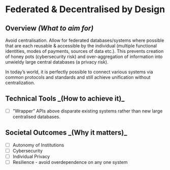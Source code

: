 # Federated & Decentralised by Design

## Overview _(What to aim for)_

Avoid centralisation. Allow for federated databases/systems where possible that are each reusable & accessible by the individual (multiple functional identities, modes of payments, sources of data etc.). This prevents creation of honey pots (cybersecurity risk) and over-aggregation of information into unwieldy large central databases (a privacy risk).

In today’s world, it is perfectly possible to connect various systems via common protocols and standards and still achieve unification without centralization.&#x20;



## **Technical Tools **_**(How to achieve it)**_&#x20;

* [ ] ”Wrapper” APIs above disparate existing systems rather than new large centralised databases.

## **Societal Outcomes **_**(Why it matters)**_

* [ ] Autonomy of Institutions
* [ ] Cybersecurity
* [ ] Individual Privacy
* [ ] Resilience - avoid overdependence on any one system
